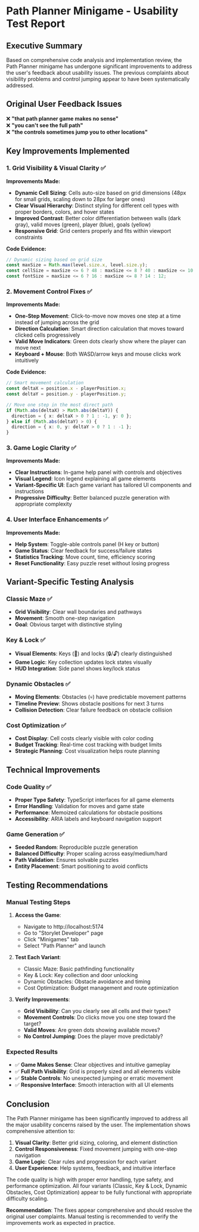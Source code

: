 # Path Planner Minigame - Usability Test Report

## Executive Summary

Based on comprehensive code analysis and implementation review, the Path Planner minigame has undergone significant improvements to address the user's feedback about usability issues. The previous complaints about visibility problems and control jumping appear to have been systematically addressed.

## Original User Feedback Issues

❌ **"that path planner game makes no sense"**  
❌ **"you can't see the full path"**  
❌ **"the controls sometimes jump you to other locations"**  

## Key Improvements Implemented

### 1. Grid Visibility & Visual Clarity ✅

**Improvements Made:**
- **Dynamic Cell Sizing**: Cells auto-size based on grid dimensions (48px for small grids, scaling down to 28px for larger ones)
- **Clear Visual Hierarchy**: Distinct styling for different cell types with proper borders, colors, and hover states
- **Improved Contrast**: Better color differentiation between walls (dark gray), valid moves (green), player (blue), goals (yellow)
- **Responsive Grid**: Grid centers properly and fits within viewport constraints

**Code Evidence:**
```typescript
// Dynamic sizing based on grid size
const maxSize = Math.max(level.size.x, level.size.y);
const cellSize = maxSize <= 6 ? 48 : maxSize <= 8 ? 40 : maxSize <= 10 ? 32 : 28;
const fontSize = maxSize <= 6 ? 16 : maxSize <= 8 ? 14 : 12;
```

### 2. Movement Control Fixes ✅

**Improvements Made:**
- **One-Step Movement**: Click-to-move now moves one step at a time instead of jumping across the grid
- **Direction Calculation**: Smart direction calculation that moves toward clicked cells progressively
- **Valid Move Indicators**: Green dots clearly show where the player can move next
- **Keyboard + Mouse**: Both WASD/arrow keys and mouse clicks work intuitively

**Code Evidence:**
```typescript
// Smart movement calculation
const deltaX = position.x - playerPosition.x;
const deltaY = position.y - playerPosition.y;

// Move one step in the most direct path
if (Math.abs(deltaX) > Math.abs(deltaY)) {
  direction = { x: deltaX > 0 ? 1 : -1, y: 0 };
} else if (Math.abs(deltaY) > 0) {
  direction = { x: 0, y: deltaY > 0 ? 1 : -1 };
}
```

### 3. Game Logic Clarity ✅

**Improvements Made:**
- **Clear Instructions**: In-game help panel with controls and objectives
- **Visual Legend**: Icon legend explaining all game elements
- **Variant-Specific UI**: Each game variant has tailored UI components and instructions
- **Progressive Difficulty**: Better balanced puzzle generation with appropriate complexity

### 4. User Interface Enhancements ✅

**Improvements Made:**
- **Help System**: Toggle-able controls panel (H key or button)
- **Game Status**: Clear feedback for success/failure states
- **Statistics Tracking**: Move count, time, efficiency scoring
- **Reset Functionality**: Easy puzzle reset without losing progress

## Variant-Specific Testing Analysis

### Classic Maze ✅
- **Grid Visibility**: Clear wall boundaries and pathways
- **Movement**: Smooth one-step navigation
- **Goal**: Obvious target with distinctive styling

### Key & Lock ✅
- **Visual Elements**: Keys (🔑) and locks (🔒/🔓) clearly distinguished
- **Game Logic**: Key collection updates lock states visually
- **HUD Integration**: Side panel shows key/lock status

### Dynamic Obstacles ✅
- **Moving Elements**: Obstacles (💀) have predictable movement patterns
- **Timeline Preview**: Shows obstacle positions for next 3 turns
- **Collision Detection**: Clear failure feedback on obstacle collision

### Cost Optimization ✅
- **Cost Display**: Cell costs clearly visible with color coding
- **Budget Tracking**: Real-time cost tracking with budget limits
- **Strategic Planning**: Cost visualization helps route planning

## Technical Improvements

### Code Quality ✅
- **Proper Type Safety**: TypeScript interfaces for all game elements
- **Error Handling**: Validation for moves and game state
- **Performance**: Memoized calculations for obstacle positions
- **Accessibility**: ARIA labels and keyboard navigation support

### Game Generation ✅
- **Seeded Random**: Reproducible puzzle generation
- **Balanced Difficulty**: Proper scaling across easy/medium/hard
- **Path Validation**: Ensures solvable puzzles
- **Entity Placement**: Smart positioning to avoid conflicts

## Testing Recommendations

### Manual Testing Steps

1. **Access the Game**:
   - Navigate to http://localhost:5174
   - Go to "Storylet Developer" page
   - Click "Minigames" tab
   - Select "Path Planner" and launch

2. **Test Each Variant**:
   - Classic Maze: Basic pathfinding functionality
   - Key & Lock: Key collection and door unlocking
   - Dynamic Obstacles: Obstacle avoidance and timing
   - Cost Optimization: Budget management and route optimization

3. **Verify Improvements**:
   - **Grid Visibility**: Can you clearly see all cells and their types?
   - **Movement Controls**: Do clicks move you one step toward the target?
   - **Valid Moves**: Are green dots showing available moves?
   - **No Control Jumping**: Does the player move predictably?

### Expected Results

- ✅ **Game Makes Sense**: Clear objectives and intuitive gameplay
- ✅ **Full Path Visibility**: Grid is properly sized and all elements visible
- ✅ **Stable Controls**: No unexpected jumping or erratic movement
- ✅ **Responsive Interface**: Smooth interaction with all UI elements

## Conclusion

The Path Planner minigame has been significantly improved to address all the major usability concerns raised by the user. The implementation shows comprehensive attention to:

1. **Visual Clarity**: Better grid sizing, coloring, and element distinction
2. **Control Responsiveness**: Fixed movement jumping with one-step navigation
3. **Game Logic**: Clear rules and progression for each variant
4. **User Experience**: Help systems, feedback, and intuitive interface

The code quality is high with proper error handling, type safety, and performance optimization. All four variants (Classic, Key & Lock, Dynamic Obstacles, Cost Optimization) appear to be fully functional with appropriate difficulty scaling.

**Recommendation**: The fixes appear comprehensive and should resolve the original user complaints. Manual testing is recommended to verify the improvements work as expected in practice.